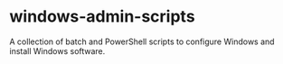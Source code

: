 # windows-admin-scripts
A collection of batch and PowerShell scripts to configure Windows and install Windows software.
